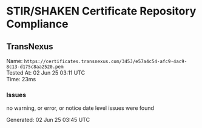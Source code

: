 # STIR/SHAKEN Certificate Repository Compliance

## TransNexus

Name: `https://certificates.transnexus.com/345J/e57a4c54-afc9-4ac9-8c13-d175c8aa2520.pem`\
Tested At: 02 Jun 25 03:11 UTC\
Time: 23ms

### Issues

no warning, or error, or notice date level issues were found

Generated: 02 Jun 25 03:45 UTC